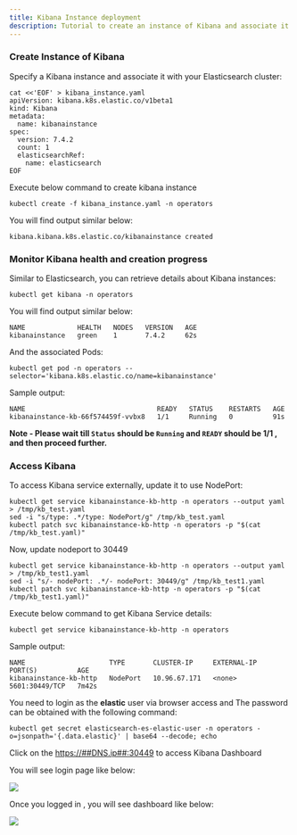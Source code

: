 ```yaml
---
title: Kibana Instance deployment
description: Tutorial to create an instance of Kibana and associate it with Elasticsearch Cluster
---
```


### Create Instance of Kibana

Specify a Kibana instance and associate it with your Elasticsearch cluster:

```execute
cat <<'EOF' > kibana_instance.yaml
apiVersion: kibana.k8s.elastic.co/v1beta1
kind: Kibana
metadata:
  name: kibanainstance
spec:
  version: 7.4.2
  count: 1
  elasticsearchRef:
    name: elasticsearch
EOF
```

Execute below command to create kibana instance

```execute
kubectl create -f kibana_instance.yaml -n operators
```

You will find output similar below:

```
kibana.kibana.k8s.elastic.co/kibanainstance created
```

### Monitor Kibana health and creation progress

Similar to Elasticsearch, you can retrieve details about Kibana instances:

```execute
kubectl get kibana -n operators
```

You will find output similar below:

```
NAME             HEALTH   NODES   VERSION   AGE
kibanainstance   green    1       7.4.2     62s
```

And the associated Pods:

```execute
kubectl get pod -n operators --selector='kibana.k8s.elastic.co/name=kibanainstance'
```

Sample output:

```
NAME                                 READY   STATUS    RESTARTS   AGE
kibanainstance-kb-66f574459f-vvbx8   1/1     Running   0          91s
```
**Note - Please wait till `Status` should be `Running` and `READY` should be 1/1 , and then proceed further.**

### Access Kibana

To access Kibana service externally, update it to use NodePort:

```execute
kubectl get service kibanainstance-kb-http -n operators --output yaml > /tmp/kb_test.yaml
sed -i "s/type: .*/type: NodePort/g" /tmp/kb_test.yaml
kubectl patch svc kibanainstance-kb-http -n operators -p "$(cat /tmp/kb_test.yaml)"
```

Now, update nodeport to 30449

```execute
kubectl get service kibanainstance-kb-http -n operators --output yaml > /tmp/kb_test1.yaml
sed -i "s/- nodePort: .*/- nodePort: 30449/g" /tmp/kb_test1.yaml
kubectl patch svc kibanainstance-kb-http -n operators -p "$(cat /tmp/kb_test1.yaml)"
```
Execute below command to get Kibana Service details:

```execute
kubectl get service kibanainstance-kb-http -n operators
```

Sample output:
```
NAME                     TYPE       CLUSTER-IP     EXTERNAL-IP   PORT(S)          AGE
kibanainstance-kb-http   NodePort   10.96.67.171   <none>        5601:30449/TCP   7m42s
```

You need to login as the **elastic** user via browser access and The password can be obtained with the following command:

```execute
kubectl get secret elasticsearch-es-elastic-user -n operators -o=jsonpath='{.data.elastic}' | base64 --decode; echo
```

Click on the <a href="https://##DNS.ip##:30449" target="_blank">https://##DNS.ip##:30449</a> to access Kibana Dashboard

You will see login page like below:

![](_attachments/kibana_localhost.png)

Once you logged in , you will see dashboard like below:

![](_attachments/kibana_login.png)
